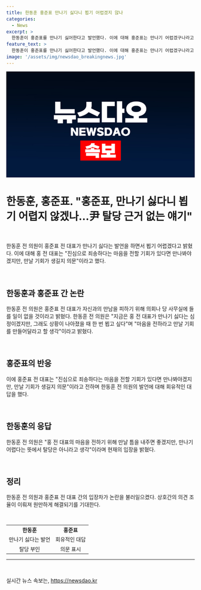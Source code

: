 ```yaml
---
title: 한동훈 홍준표 만나기 싫다니 뵙기 어렵겠지 않나
categories:
  - News
excerpt: >
  한동훈이 홍준표를 만나기 싫어한다고 발언했다. 이에 대해 홍준표는 만나기 어렵겠구나라고 반응했는데, 한동훈은 이 발언을 이용하여 여당이 탈당근거를 찾는다는 주장을 하고 있다.
feature_text: >
  한동훈이 홍준표를 만나기 싫어한다고 발언했다. 이에 대해 홍준표는 만나기 어렵겠구나라고 반응했는데, 한동훈은 이 발언을 이용하여 여당이 탈당근거를 찾는다는 주장을 하고 있다.
image: '/assets/img/newsdao_breakingnews.jpg'
---
```


<p><img src="/assets/img/newsdao_breakingnews.jpg" alt="pcversion 속보" /></p>

<h1 data-ke-size="size26">한동훈, 홍준표. "홍준표, 만나기 싫다니 뵙기 어렵지 않겠나…尹 탈당 근거 없는 얘기"</h1>

<p data-ke-size="size16">&nbsp;</p>

<p data-ke-size="size16">한동훈 전 의원이 홍준표 전 대표가 만나기 싫다는 발언을 하면서 뵙기 어렵겠다고 밝혔다. 이에 대해 홍 전 대표는 "진심으로 죄송하다는 마음을 전할 기회가 있다면 만나봐야겠지만, 만날 기회가 생길지 의문"이라고 했다.</p>

<p data-ke-size="size16">&nbsp;</p>

<h2 data-ke-size="size26">한동훈과 홍준표 간 논란</h2>

<p data-ke-size="size16">한동훈 전 의원은 홍준표 전 대표가 자신과의 만남을 피하기 위해 의회나 당 사무실에 들를 일이 없을 것이라고 밝혔다. 한동훈 전 의원은 "지금은 홍 전 대표가 만나기 싫다는 심정이겠지만, 그래도 상황이 나아졌을 때 한 번 뵙고 싶다"며 "마음을 전하라고 만날 기회를 만들어달라고 할 생각"이라고 밝혔다.</p>

<p data-ke-size="size16">&nbsp;</p>

<h2 data-ke-size="size26">홍준표의 반응</h2>

<p data-ke-size="size16">이에 홍준표 전 대표는 "진심으로 죄송하다는 마음을 전할 기회가 있다면 만나봐야겠지만, 만날 기회가 생길지 의문"이라고 전하며 한동훈 전 의원의 발언에 대해 회유적인 대답을 했다.</p>

<p data-ke-size="size16">&nbsp;</p>

<h2 data-ke-size="size26">한동훈의 응답</h2>

<p data-ke-size="size16">한동훈 전 의원은 "홍 전 대표의 마음을 전하기 위해 만날 틈을 내주면 좋겠지만, 만나기 어렵다는 뜻에서 탈당은 아니라고 생각"이라며 현재의 입장을 밝혔다.</p>

<p data-ke-size="size16">&nbsp;</p>

<h2 data-ke-size="size26">정리</h2>

<p data-ke-size="size16">한동훈 전 의원과 홍준표 전 대표 간의 입장차가 논란을 불러일으켰다. 상호간의 의견 조율이 이뤄져 원만하게 해결되기를 기대한다.</p>

<p data-ke-size="size16">&nbsp;</p>

<table>
<tbody>
<tr>
<td style="text-align: center; height: 17px;"><b>한동훈</b></td>
<td style="text-align: center; height: 17px;"><b>홍준표</b></td>
</tr>
<tr>
<td style="text-align: center; height: 17px;">만나기 싫다는 발언</td>
<td style="text-align: center; height: 17px;">회유적인 대답</td>
</tr>
<tr>
<td style="text-align: center; height: 17px;">탈당 부인</td>
<td style="text-align: center; height: 17px;">의문 표시</td>
</tr>
</tbody>
</table>

<hr>

<p data-ke-size="size16">&nbsp;</p>
실시간 뉴스 속보는, <a href="https://newsdao.kr" rel="dofollow">https://newsdao.kr</a>


